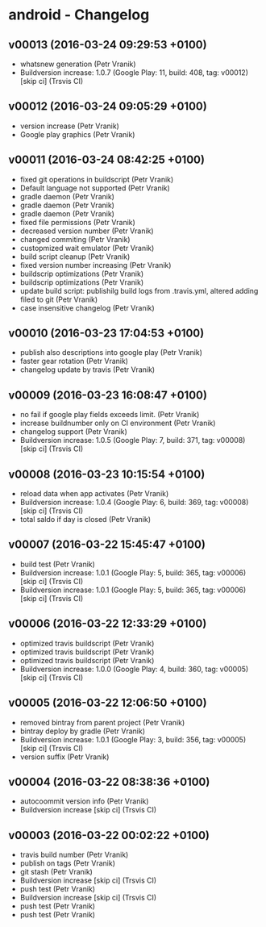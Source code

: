 android - Changelog
===================

v00013 (2016-03-24 09:29:53 +0100)
----------------------------------
* whatsnew generation (Petr Vranik)
* Buildversion increase: 1.0.7 (Google Play: 11, build: 408, tag: v00012) [skip ci] (Trsvis CI)

v00012 (2016-03-24 09:05:29 +0100)
----------------------------------
* version increase (Petr Vranik)
* Google play graphics (Petr Vranik)

v00011 (2016-03-24 08:42:25 +0100)
----------------------------------
* fixed git operations in buildscript (Petr Vranik)
* Default language not supported (Petr Vranik)
* gradle daemon (Petr Vranik)
* gradle daemon (Petr Vranik)
* gradle daemon (Petr Vranik)
* fixed file permissions (Petr Vranik)
* decreased version number (Petr Vranik)
* changed commiting (Petr Vranik)
* custopmized wait emulator (Petr Vranik)
* build script cleanup (Petr Vranik)
* fixed version number increasing (Petr Vranik)
* buildscrip optimizations (Petr Vranik)
* buildscrip optimizations (Petr Vranik)
* update build script: publishilg build logs from .travis.yml, altered adding filed to git (Petr Vranik)
* case insensitive changelog (Petr Vranik)

v00010 (2016-03-23 17:04:53 +0100)
----------------------------------
* publish also descriptions into google play (Petr Vranik)
* faster gear rotation (Petr Vranik)
* changelog update by travis (Petr Vranik)

v00009 (2016-03-23 16:08:47 +0100)
----------------------------------
* no fail if google play fields exceeds limit. (Petr Vranik)
* increase buildnumber only on CI environment (Petr Vranik)
* changelog support (Petr Vranik)
* Buildversion increase: 1.0.5 (Google Play: 7, build: 371, tag: v00008) [skip ci] (Trsvis CI)

v00008 (2016-03-23 10:15:54 +0100)
----------------------------------
* reload data when app activates (Petr Vranik)
* Buildversion increase: 1.0.4 (Google Play: 6, build: 369, tag: v00008) [skip ci] (Trsvis CI)
* total saldo if day is closed (Petr Vranik)

v00007 (2016-03-22 15:45:47 +0100)
----------------------------------
* build test (Petr Vranik)
* Buildversion increase: 1.0.1 (Google Play: 5, build: 365, tag: v00006) [skip ci] (Trsvis CI)
* Buildversion increase: 1.0.1 (Google Play: 5, build: 365, tag: v00006) [skip ci] (Trsvis CI)

v00006 (2016-03-22 12:33:29 +0100)
----------------------------------
* optimized travis buildscript (Petr Vranik)
* optimized travis buildscript (Petr Vranik)
* optimized travis buildscript (Petr Vranik)
* Buildversion increase: 1.0.0 (Google Play: 4, build: 360, tag: v00005) [skip ci] (Trsvis CI)

v00005 (2016-03-22 12:06:50 +0100)
----------------------------------
* removed bintray from parent project (Petr Vranik)
* bintray deploy by gradle (Petr Vranik)
* Buildversion increase: 1.0.1 (Google Play: 3, build: 356, tag: v00005) [skip ci] (Trsvis CI)
* version suffix (Petr Vranik)

v00004 (2016-03-22 08:38:36 +0100)
----------------------------------
* autocoommit version info (Petr Vranik)
* Buildversion increase [skip ci] (Trsvis CI)

v00003 (2016-03-22 00:02:22 +0100)
----------------------------------
* travis build number (Petr Vranik)
* publish on tags (Petr Vranik)
* git stash (Petr Vranik)
* Buildversion increase [skip ci] (Trsvis CI)
* push test (Petr Vranik)
* Buildversion increase [skip ci] (Trsvis CI)
* push test (Petr Vranik)
* push test (Petr Vranik)

